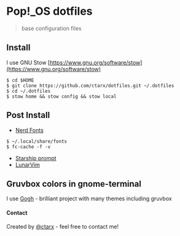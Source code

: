 
# Pop!_OS dotfiles
> base configuration files

## Install

I use GNU Stow [https://www.gnu.org/software/stow](https://www.gnu.org/software/stow)
```shell
$ cd $HOME
$ git clone https://github.com/ctarx/dotfiles.git ~/.dotfiles
$ cd ~/.dotfiles
$ stow home && stow config && stow local
```
## Post Install

- [Nerd Fonts](https://www.nerdfonts.com/font-downloads)
```shell
$ ~/.local/share/fonts
$ fc-cache -f -v
```
- [Starship prompt](https://starship.rs/)
- [LunarVim](https://www.lunarvim.org/)

## Gruvbox colors in gnome-terminal

I use [Gogh](https://github.com/Mayccoll/Gogh) - brilliant project with many themes including gruvbox

#### Contact
Created by [@ctarx](https://linuxrocks.online/@ctarx) - feel free to contact me!
